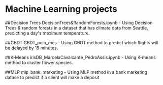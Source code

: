 # Machine Learning projects 
##Decision Trees 
DecisionTrees&RandomForests.ipynb - Using Decision Trees & random forests in a dataset that has climate data from Seattle, predicting a day's maximum temperature.

##GBDT
GBDT_pqla_mcs - Using GBDT method to predict which flights will be delayed by 15 minutes.

##K-Means
irisDB_MarcelaCavalcante_PedroAssis.ipynb - Using K-means method to cluster flower species.

##MLP
mlp_bank_marketing - Using MLP method in a bank marketing datase to predict if a client will make a deposit

